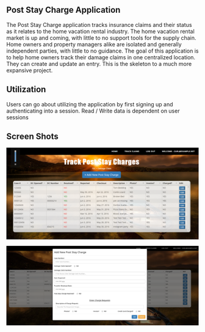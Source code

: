 ## Post Stay Charge Application

The Post Stay Charge application tracks insurance claims and their status as it relates to the home vacation rental industry. The home vacation rental market is up and coming, with little to no support tools for the supply chain. Home owners and property managers alike are isolated and generally independent parties, with little to no guidance. The goal of this application is to help home owners track their damage claims in one centralized location. They can create and update an entry. This is the skeleton to a much more expansive project.

## Utilization

Users can go about utilizing the application by first signing up and authenticating into a session. Read / Write data is dependent on user sessions

## Screen Shots

![alt text](https://github.com/CarlsBad505/post-stay/blob/master/post-stay-grid.png "Track Claims")

![alt text](https://github.com/CarlsBad505/post-stay/blob/master/post-stay-add.png "Add New Claim") 